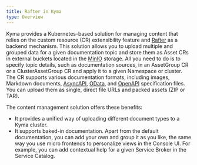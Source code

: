 ```yaml
---
title: Rafter in Kyma
type: Overview
---
```


Kyma provides a Kubernetes-based solution for managing content that relies on the custom resource (CR) extensibility feature and [Rafter](/#overview-rafter) as a backend mechanism. This solution allows you to upload multiple and grouped data for a given documentation topic and store them as Asset CRs in external buckets located in the [MinIO](https://min.io/) storage. All you need to do is to specify topic details, such as documentation sources, in an AssetGroup CR or a ClusterAssetGroup CR and apply it to a given Namespace or cluster. The CR supports various documentation formats, including images, Markdown documents, [AsyncAPI](https://www.asyncapi.com/), [OData](https://www.odata.org/), and [OpenAPI](https://www.openapis.org/) specification files. You can upload them as single, direct file URLs and packed assets (ZIP or TAR).

The content management solution offers these benefits:

- It provides a unified way of uploading different document types to a Kyma cluster.
- It supports baked-in documentation. Apart from the default documentation, you can add your own and group it as you like, the same way you use micro frontends to personalize views in the Console UI. For example, you can add contextual help for a given Service Broker in the Service Catalog.
